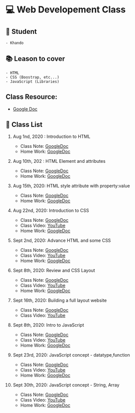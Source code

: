 # :computer: Web Developement Class

## :woman: Student

    - Khando

## :books: Leason to cover

    - HTML
    - CSS (Boostrap, etc...)
    - JavaScript (Libraries)
  
## Class Resource: 
- [Google Doc](https://docs.google.com/document/d/1vsvmxE730Hd_-pwgctI11M3A8GVy_olXiTkgl1q_aI0/edit?usp=sharing)

## :scroll: Class List

  1. Aug 1nd, 2020 : Introduction to HTML
       - Class Note: [GoogleDoc](https://docs.google.com/document/d/1O47RTCt5d2aYOpouToCzKJfG2lEa58a9RuQ1N73aApo/edit?usp=sharing)
       - Home Work: [GoogleDoc](https://docs.google.com/document/d/1T_1EESZlSE7VzGIQzSveftHgS8DIStObwticybNXeYI/edit?usp=sharing)
  2. Aug 10th, 202 : HTML Element and attributes
     - Class Note: [GoogleDoc](https://docs.google.com/document/d/1O47RTCt5d2aYOpouToCzKJfG2lEa58a9RuQ1N73aApo/edit?usp=sharing)
     - Home Work: [GoogleDoc](https://docs.google.com/document/d/1UOlxQb3VcpIzwNCOxIClvxSX539MTcAzF7L2NBkAqIA/edit?usp=sharing)
  3. Aug 15th, 2020: HTML style attribute with property:value
        - Class Note: [GoogleDoc](https://docs.google.com/document/d/1-B1QOoZhn1v63VPvWsOqTv-o7gsBs9a_rIoIEfGHKeQ/edit?usp=sharing)
        - Home Work: [GoogleDoc](https://docs.google.com/document/d/1PMlDCIxDoisa7rOiYjfuN_f-I3VyQBM4W5bNmXfHDk4/edit?usp=sharing)
  4. Aug 22nd, 2020: Introduction to CSS
        - Class Note: [GoogleDoc](https://docs.google.com/document/d/1UKjfpl8oO-h9pekupC0NSaq6EKqNoCcFqLAVc0Og5gA/edit?usp=sharing)
        - Class Video: [YouTube](https://youtu.be/9JNl_H9pvwM)
        - Home Work: [GoogleDoc](https://docs.google.com/document/d/1CgS39lKNDGs2NUhGyjxzYwZffGc-FtT1oukJSSjRe0o/edit?usp=sharing)
  
  5. Sept 2nd, 2020: Advance HTML and some CSS
        - Class Note: [GoogleDoc](https://docs.google.com/document/d/14jlqyqhlPl9RHoGafcquXGW3n9zMxqhmUUC4QDcuJ9g/edit?usp=sharing)
        - Class Video: [YouTube](https://youtu.be/p6CC6I3x2mU)
        - Home Work: [GoogleDoc](https://docs.google.com/document/d/1uyhsJDUNRqGM1pTU2F1tnX3lamiPvcTYieXYDHdwqug/edit?usp=sharing)
  6. Sept 8th, 2020: Review and CSS Layout
        - Class Note: [GoogleDoc](https://docs.google.com/document/d/1M5fHvPct-RTVoe6JeseUE83thA5gWXKb9eN_IFTZimw/edit?usp=sharing)
        - Class Video: [YouTube](https://youtu.be/6oAn_-Y5mT4)
        - Home Work: [GoogleDoc](https://docs.google.com/document/d/1I90t7w0A4HoFi1jU1lFkzjBxnLvmoY9trcaHqoZmHIo/edit?usp=sharing)
  7. Sept 16th, 2020: Building a full layout website
        - Class Note: [GoogleDoc](https://docs.google.com/document/d/1uK_LELLXUcLFf-_kfYeEN51-PSX9zSbiDhANILArWRE/edit?usp=sharing)
        - Class Video: [YouTube](https://www.youtube.com/watch?v=zHDaSDBK0XE&feature=youtu.be)
  8. Sept 8th, 2020: Intro to JavaScript
        - Class Note: [GoogleDoc](https://docs.google.com/document/d/1uK_LELLXUcLFf-_kfYeEN51-PSX9zSbiDhANILArWRE/edit)
        - Class Video: [YouTube](https://www.youtube.com/watch?v=9iLI26VYf1k&feature=youtu.be)
        - Home Work: [GoogleDoc](https://docs.google.com/document/d/1vrq3hMwHrqBWqdhkU7bDFVNSqj5hGn9KbNp6pHvYVi8/edit?usp=sharing)
  9. Sept 23rd, 2020: JavaScript concept - datatype,function
        - Class Note: [GoogleDoc](https://docs.google.com/document/d/1D9AHAa-cfbBPjrJl6DcFxcs4G6tmHW1asstIh4C41YQ/edit?usp=sharing)
        - Class Video: [YouTube](https://youtu.be/oxj-7YeHwbU)
        - Home Work: [GoogleDoc](https://docs.google.com/document/d/1WhFQm3ACid4djsfHUaR3QF7wNrnZUtDlsN9YWUWPmL0/edit?usp=sharing)
  10. Sept 30th, 2020: JavaScript concept - String, Array
        - Class Note: [GoogleDoc](https://docs.google.com/document/d/1UCJo36wQwztSUTvlOGP71g6ehM9p49q_XFtDxc41oEA/edit?usp=sharing)
        - Class Video: [YouTube](https://youtu.be/0bCfGY-_QN4)
        - Home Work: [GoogleDoc](https://docs.google.com/document/d/1WhFQm3ACid4djsfHUaR3QF7wNrnZUtDlsN9YWUWPmL0/edit?usp=sharing)
  

